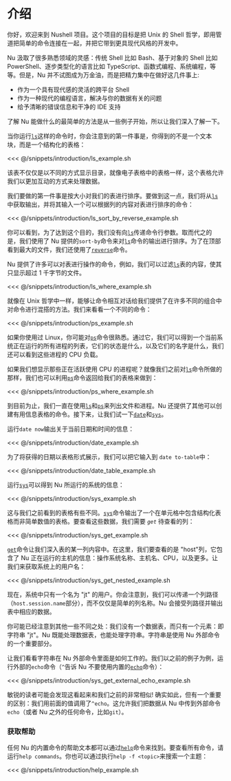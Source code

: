 # 介绍

你好，欢迎来到 Nushell 项目。这个项目的目标是把 Unix 的 Shell 哲学，即用管道把简单的命令连接在一起，并把它带到更具现代风格的开发中。

Nu 汲取了很多熟悉领域的灵感：传统 Shell 比如 Bash、基于对象的 Shell 比如 PowerShell、逐步类型化的语言比如 TypeScript、函数式编程、系统编程，等等。但是，Nu 并不试图成为万金油，而是把精力集中在做好这几件事上:

- 作为一个具有现代感的灵活的跨平台 Shell
- 作为一种现代的编程语言，解决与你的数据有关的问题
- 给予清晰的错误信息和干净的 IDE 支持

了解 Nu 能做什么的最简单的方法是从一些例子开始，所以让我们深入了解一下。

当你运行[`ls`](/book/commands/ls.md)这样的命令时，你会注意到的第一件事是，你得到的不是一个文本块，而是一个结构化的表格：

<<< @/snippets/introduction/ls_example.sh

该表不仅仅是以不同的方式显示目录，就像电子表格中的表格一样，这个表格允许我们以更加互动的方式来处理数据。

我们要做的第一件事是按大小对我们的表进行排序。要做到这一点，我们将从[`ls`](/book/commands/ls.md)中获取输出，并将其输入一个可以根据列的内容对表进行排序的命令：

<<< @/snippets/introduction/ls_sort_by_reverse_example.sh

你可以看到，为了达到这个目的，我们没有向[`ls`](/book/commands/ls.md)传递命令行参数。取而代之的是，我们使用了 Nu 提供的`sort-by`命令来对[`ls`](/book/commands/ls.md)命令的输出进行排序。为了在顶部看到最大的文件，我们还使用了[`reverse`](/book/commands/reverse.md)命令。

Nu 提供了许多可以对表进行操作的命令，例如，我们可以过滤[`ls`](/book/commands/ls.md)表的内容，使其只显示超过 1 千字节的文件。

<<< @/snippets/introduction/ls_where_example.sh

就像在 Unix 哲学中一样，能够让命令相互对话给我们提供了在许多不同的组合中对命令进行混搭的方法。我们来看看一个不同的命令：

<<< @/snippets/introduction/ps_example.sh

如果你使用过 Linux，你可能对[`ps`](/book/commands/ps.md)命令很熟悉。通过它，我们可以得到一个当前系统正在运行的所有进程的列表，它们的状态是什么，以及它们的名字是什么，我们还可以看到这些进程的 CPU 负载。

如果我们想显示那些正在活跃使用 CPU 的进程呢？就像我们之前对[`ls`](/book/commands/ls.md)命令所做的那样，我们也可以利用[`ps`](/book/commands/ps.md)命令返回给我们的表格来做到：

<<< @/snippets/introduction/ps_where_example.sh

到目前为止，我们一直在使用[`ls`](/book/commands/ls.md)和[`ps`](/book/commands/ps.md)来列出文件和进程。Nu 还提供了其他可以创建有用信息表格的命令。接下来，让我们试一下[`date`](/book/commands/date.md)和[`sys`](/book/commands/sys.md)。

运行`date now`输出关于当前日期和时间的信息：

<<< @/snippets/introduction/date_example.sh

为了将获得的日期以表格形式展示，我们可以把它输入到 `date to-table`中：

<<< @/snippets/introduction/date_table_example.sh

运行[`sys`](/book/commands/sys.md)可以得到 Nu 所运行的系统的信息：

<<< @/snippets/introduction/sys_example.sh

这与我们之前看到的表格有些不同。[`sys`](/book/commands/sys.md)命令输出了一个在单元格中包含结构化表格而非简单数值的表格。要查看这些数据，我们需要 _`get`_ 待查看的列：

<<< @/snippets/introduction/sys_get_example.sh

[`get`](/book/commands/get.md)命令让我们深入表的某一列内容中。在这里，我们要查看的是 "host"列，它包含了 Nu 正在运行的主机的信息：操作系统名称、主机名、CPU，以及更多。让我们来获取系统上的用户名：

<<< @/snippets/introduction/sys_get_nested_example.sh

现在，系统中只有一个名为 "jt" 的用户。你会注意到，我们可以传递一个列路径（`host.session.name`部分），而不仅仅是简单的列名称。Nu 会接受列路径并输出表中相应的数据。

你可能已经注意到其他一些不同之处：我们没有一个数据表，而只有一个元素：即字符串 "jt"。Nu 既能处理数据表，也能处理字符串。字符串是使用 Nu 外部命令的一个重要部分。

让我们看看字符串在 Nu 外部命令里面是如何工作的。我们以之前的例子为例，运行外部的`echo`命令（`^`告诉 Nu 不要使用内置的[`echo`](/book/commands/echo.md)命令）：

<<< @/snippets/introduction/sys_get_external_echo_example.sh

敏锐的读者可能会发现这看起来和我们之前的非常相似! 确实如此，但有一个重要的区别：我们用前面的值调用了`^echo`。这允许我们把数据从 Nu 中传到外部命令`echo`（或者 Nu 之外的任何命令，比如`git`）。

### 获取帮助

任何 Nu 的内置命令的帮助文本都可以通过[`help`](/book/commands/help.md)命令来找到。要查看所有命令，请运行`help commands`。你也可以通过执行`help -f <topic>`来搜索一个主题：

<<< @/snippets/introduction/help_example.sh
